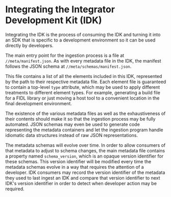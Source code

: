 # Integrating the Integrator Development Kit (IDK)

Integrating the IDK is the process of consuming the IDK and turning
it into an SDK that is specific to a development environment so it can be used
directly by developers.

The main entry point for the ingestion process is a file at
`//meta/manifest.json`.
As with every metadata file in the IDK, the manifest follows the JSON schema
at `//meta/schemas/manifest.json`.

This file contains a list of all the elements included in this IDK, represented
by the path to their respective metadata file.
Each element file is guaranteed to contain a top-level `type` attribute, which
may be used to apply different treatments to different element types. For example,
generating a build file for a FIDL library or just moving a host tool to a
convenient location in the final development environment.

The existence of the various metadata files as well as the exhaustiveness of
their contents should make it so that the ingestion process may be fully
automated.
JSON schemas may even be used to generate code representing the metadata
containers and let the ingestion program handle idiomatic data structures
instead of raw JSON representations.

The metadata schemas will evolve over time.
In order to allow consumers of that metadata to adjust to schema changes, the
main metadata file contains a property named `schema_version`, which is an opaque
version identifier for these schemas.
This version identifier will be modified every time the metadata schemas evolve
in a way that requires the attention of a developer.
IDK consumers may record the version identifier of the metadata they used to last
ingest an IDK and compare that version identifier to next IDK's version
identifier in order to detect when developer action may be required.


